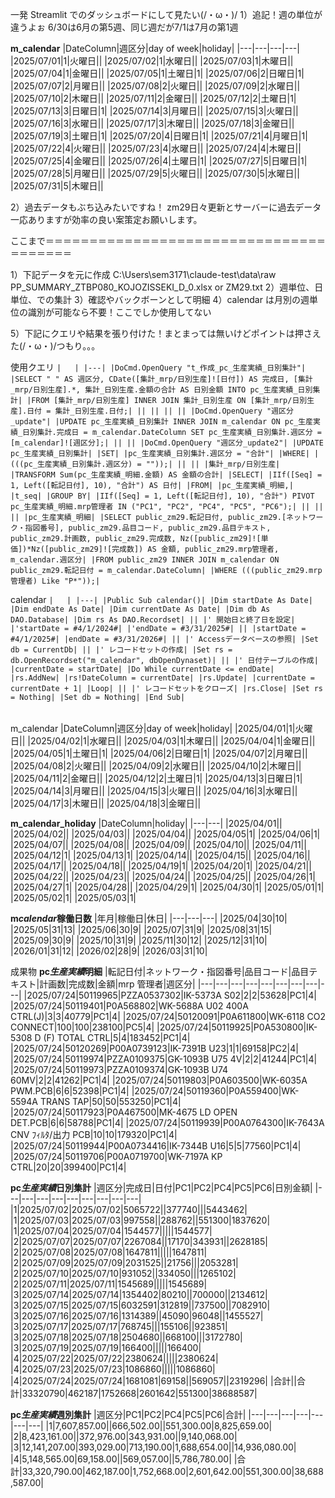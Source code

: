 一発 Streamlit でのダッシュボードにして見たい(/・ω・)/
1）追記！週の単位が違うよぉ
6/30は6月の第5週、同じ週だが7/1は7月の第1週

**m_calendar**
|DateColumn|週区分|day of week|holiday|
|---|---|---|---|
|2025/07/01|1|火曜日||
|2025/07/02|1|水曜日||
|2025/07/03|1|木曜日||
|2025/07/04|1|金曜日||
|2025/07/05|1|土曜日|1|
|2025/07/06|2|日曜日|1|
|2025/07/07|2|月曜日||
|2025/07/08|2|火曜日||
|2025/07/09|2|水曜日||
|2025/07/10|2|木曜日||
|2025/07/11|2|金曜日||
|2025/07/12|2|土曜日|1|
|2025/07/13|3|日曜日|1|
|2025/07/14|3|月曜日||
|2025/07/15|3|火曜日||
|2025/07/16|3|水曜日||
|2025/07/17|3|木曜日||
|2025/07/18|3|金曜日||
|2025/07/19|3|土曜日|1|
|2025/07/20|4|日曜日|1|
|2025/07/21|4|月曜日|1|
|2025/07/22|4|火曜日||
|2025/07/23|4|水曜日||
|2025/07/24|4|木曜日||
|2025/07/25|4|金曜日||
|2025/07/26|4|土曜日|1|
|2025/07/27|5|日曜日|1|
|2025/07/28|5|月曜日||
|2025/07/29|5|火曜日||
|2025/07/30|5|水曜日||
|2025/07/31|5|木曜日||

2）過去データもぶち込みたいですね！
zm29日々更新とサーバーに過去データ一応ありますが効率の良い案策定お願いします。















ここまで＝＝＝＝＝＝＝＝＝＝＝＝＝＝＝＝＝＝＝＝＝＝＝＝＝＝＝＝＝＝＝＝＝＝＝＝＝＝＝

1）下記データを元に作成
C:\Users\sem3171\claude-test\data\raw
PP_SUMMARY_ZTBP080_KOJOZISSEKI_D_0.xlsx or ZM29.txt
2）週単位、日単位、での集計
3）確認やバックボーンとして明細
4）calendar は月別の週単位の識別が可能なら不要！ここでしか使用してない

5）下記にクエリや結果を張り付けた！まとまっては無いけどポイントは押さえた(/・ω・)/つもり。。。

使用クエリ
`|   |
|---|
|DoCmd.OpenQuery "t_作成_pc_生産実績_日別集計"|
|SELECT " " AS 週区分, CDate([集計_mrp/日別生産]![日付]) AS 完成日, [集計_mrp/日別生産].*, 集計_日別生産.金額の合計 AS 日別金額 INTO pc_生産実績_日別集計|
|FROM [集計_mrp/日別生産] INNER JOIN 集計_日別生産 ON [集計_mrp/日別生産].日付 = 集計_日別生産.日付;|
||
||
||
||
|DoCmd.OpenQuery "週区分_update"|
|UPDATE pc_生産実績_日別集計 INNER JOIN m_calendar ON pc_生産実績_日別集計.完成日 = m_calendar.DateColumn SET pc_生産実績_日別集計.週区分 = [m_calendar]![週区分];|
||
||
|DoCmd.OpenQuery "週区分_update2"|
|UPDATE pc_生産実績_日別集計|
|SET|
|pc_生産実績_日別集計.週区分 = "合計"|
|WHERE|
|(((pc_生産実績_日別集計.週区分) = ""));|
||
||
|集計_mrp/日別生産|
|TRANSFORM Sum(pc_生産実績_明細.金額) AS 金額の合計|
|SELECT|
|IIf([Seq] = 1, Left([転記日付], 10), "合計") AS 日付|
|FROM|
|pc_生産実績_明細,|
|t_seq|
|GROUP BY|
|IIf([Seq] = 1, Left([転記日付], 10), "合計") PIVOT pc_生産実績_明細.mrp管理者 IN ("PC1", "PC2", "PC4", "PC5", "PC6");|
||
||
||
|pc_生産実績_明細|
|SELECT public_zm29.転記日付, public_zm29.[ネットワーク・指図番号], public_zm29.品目コード, public_zm29.品目テキスト, public_zm29.計画数, public_zm29.完成数, Nz([public_zm29]![単価])*Nz([public_zm29]![完成数]) AS 金額, public_zm29.mrp管理者, m_calendar.週区分|
|FROM public_zm29 INNER JOIN m_calendar ON public_zm29.転記日付 = m_calendar.DateColumn|
|WHERE (((public_zm29.mrp管理者) Like "P*"));|`

calendar
`|   |
|---|
|Public Sub calendar()|
|Dim startDate As Date|
|Dim endDate As Date|
|Dim currentDate As Date|
|Dim db As DAO.Database|
|Dim rs As DAO.Recordset|
||
|' 開始日と終了日を設定|
|'startDate = #4/1/2024#|
|'endDate = #3/31/2025#|
||
|startDate = #4/1/2025#|
|endDate = #3/31/2026#|
||
|' Accessデータベースの参照|
|Set db = CurrentDb|
||
|' レコードセットの作成|
|Set rs = db.OpenRecordset("m_calendar", dbOpenDynaset)|
||
|' 日付テーブルの作成|
|currentDate = startDate|
|Do While currentDate <= endDate|
|rs.AddNew|
|rs!DateColumn = currentDate|
|rs.Update|
|currentDate = currentDate + 1|
|Loop|
||
|' レコードセットをクローズ|
|rs.Close|
|Set rs = Nothing|
|Set db = Nothing|
|End Sub|`

|     |     |     |     |
| --- | --- | --- | --- |

m_calendar
|DateColumn|週区分|day of week|holiday|
|2025/04/01|1|火曜日||
|2025/04/02|1|水曜日||
|2025/04/03|1|木曜日||
|2025/04/04|1|金曜日||
|2025/04/05|1|土曜日|1|
|2025/04/06|2|日曜日|1|
|2025/04/07|2|月曜日||
|2025/04/08|2|火曜日||
|2025/04/09|2|水曜日||
|2025/04/10|2|木曜日||
|2025/04/11|2|金曜日||
|2025/04/12|2|土曜日|1|
|2025/04/13|3|日曜日|1|
|2025/04/14|3|月曜日||
|2025/04/15|3|火曜日||
|2025/04/16|3|水曜日||
|2025/04/17|3|木曜日||
|2025/04/18|3|金曜日||

**m_calendar_holiday**
|DateColumn|holiday|
|---|---|
|2025/04/01||
|2025/04/02||
|2025/04/03||
|2025/04/04||
|2025/04/05|1|
|2025/04/06|1|
|2025/04/07||
|2025/04/08||
|2025/04/09||
|2025/04/10||
|2025/04/11||
|2025/04/12|1|
|2025/04/13|1|
|2025/04/14||
|2025/04/15||
|2025/04/16||
|2025/04/17||
|2025/04/18||
|2025/04/19|1|
|2025/04/20|1|
|2025/04/21||
|2025/04/22||
|2025/04/23||
|2025/04/24||
|2025/04/25||
|2025/04/26|1|
|2025/04/27|1|
|2025/04/28||
|2025/04/29|1|
|2025/04/30|1|
|2025/05/01|1|
|2025/05/02|1|
|2025/05/03|1|

**m*calendar*稼働日数**
|年月|稼働日|休日|
|---|---|---|
|2025/04|30|10|
|2025/05|31|13|
|2025/06|30|9|
|2025/07|31|9|
|2025/08|31|15|
|2025/09|30|9|
|2025/10|31|9|
|2025/11|30|12|
|2025/12|31|10|
|2026/01|31|12|
|2026/02|28|9|
|2026/03|31|10|

成果物
**pc*生産実績*明細**
|転記日付|ネットワーク・指図番号|品目コード|品目テキスト|計画数|完成数|金額|mrp 管理者|週区分|
|---|---|---|---|---|---|---|---|---|
|2025/07/24|50119965|PZZA0537302|IK-5373A S02|2|2|53628|PC1|4|
|2025/07/24|50119401|P0A568802|WK-5688A U02 400A CTRL(J)|3|3|40779|PC1|4|
|2025/07/24|50120091|P0A611800|WK-6118 CO2 CONNECT|100|100|238100|PC5|4|
|2025/07/24|50119925|P0A530800|IK-5308 D (F) TOTAL CTRL|5|4|183452|PC1|4|
|2025/07/24|50120269|P00A0739123|IK-7391B U23|1|1|69158|PC2|4|
|2025/07/24|50119974|PZZA0109375|GK-1093B U75 4V|2|2|41244|PC1|4|
|2025/07/24|50119973|PZZA0109374|GK-1093B U74 60MV|2|2|41262|PC1|4|
|2025/07/24|50119803|P0A603500|WK-6035A PWM.PCB|6|6|52398|PC1|4|
|2025/07/24|50119360|P0A559400|WK-5594A TRANS TAP|50|50|553250|PC1|4|
|2025/07/24|50117923|P0A467500|MK-4675 LD OPEN DET.PCB|6|6|58788|PC1|4|
|2025/07/24|50119939|P00A0764300|IK-7643A CNV ﾌｨﾙﾀ/出力 PCB|10|10|179320|PC1|4|
|2025/07/24|50119944|P00A0734416|IK-7344B U16|5|5|77560|PC1|4|
|2025/07/24|50119706|P00A0719700|WK-7197A KP CTRL|20|20|399400|PC1|4|

**pc*生産実績*日別集計**
|週区分|完成日|日付|PC1|PC2|PC4|PC5|PC6|日別金額|
|---|---|---|---|---|---|---|---|---|
|1|2025/07/02|2025/07/02|5065722||377740|||5443462|
|1|2025/07/03|2025/07/03|997558||288762||551300|1837620|
|1|2025/07/04|2025/07/04|1544577|||||1544577|
|2|2025/07/07|2025/07/07|2267084||17170|343931||2628185|
|2|2025/07/08|2025/07/08|1647811|||||1647811|
|2|2025/07/09|2025/07/09|2031525||21756|||2053281|
|2|2025/07/10|2025/07/10|931052||334050|||1265102|
|2|2025/07/11|2025/07/11|1545689|||||1545689|
|3|2025/07/14|2025/07/14|1354402|80210||700000||2134612|
|3|2025/07/15|2025/07/15|6032591|312819||737500||7082910|
|3|2025/07/16|2025/07/16|1314389||45090|96048||1455527|
|3|2025/07/17|2025/07/17|768745|||155106||923851|
|3|2025/07/18|2025/07/18|2504680||668100|||3172780|
|3|2025/07/19|2025/07/19|166400|||||166400|
|4|2025/07/22|2025/07/22|2380624|||||2380624|
|4|2025/07/23|2025/07/23|1086860|||||1086860|
|4|2025/07/24|2025/07/24|1681081|69158||569057||2319296|
|合計||合計|33320790|462187|1752668|2601642|551300|38688587|

**pc*生産実績*週別集計**
|週区分|PC1|PC2|PC4|PC5|PC6|合計|
|---|---|---|---|---|---|---|
|1|7,607,857.00||666,502.00||551,300.00|8,825,659.00|
|2|8,423,161.00||372,976.00|343,931.00||9,140,068.00|
|3|12,141,207.00|393,029.00|713,190.00|1,688,654.00||14,936,080.00|
|4|5,148,565.00|69,158.00||569,057.00||5,786,780.00|
|合計|33,320,790.00|462,187.00|1,752,668.00|2,601,642.00|551,300.00|38,688,587.00|
